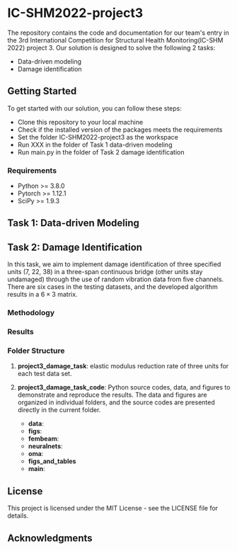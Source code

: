 # IC-SHM2022-project3

The repository contains the code and documentation for our team's entry in the 3rd International Competition for Structural Health Monitoring(IC-SHM 2022) project 3. Our solution is designed to solve the following 2 tasks:

- Data-driven modeling
- Damage identification

## Getting Started

To get started with our solution, you can follow these steps:

- Clone this repository to your local machine
- Check if the installed version of the packages meets the requirements
- Set the folder IC-SHM2022-project3 as the workspace
- Run XXX in the folder of Task 1 data-driven modeling
- Run main.py in the folder of Task 2 damage identification

### Requirements

- Python >= 3.8.0
- Pytorch >= 1.12.1
- SciPy >= 1.9.3

## Task 1: Data-driven Modeling

## Task 2: Damage Identification

In this task, we aim to implement damage identification of three specified units (7, 22, 38) in a three-span continuous bridge (other units stay undamaged) through the use of random vibration data from five channels. There are six cases in the testing datasets, and the developed algorithm results in a $6\times3$ matrix.

### Methodology

### Results

### Folder Structure

1. **project3_damage_task**: elastic modulus reduction rate of three units for each test data set.
2. **project3_damage_task_code**: Python source codes, data, and figures to demonstrate and reproduce the results. The data and figures are organized in individual folders, and the source codes are presented directly in the current folder.

   - **data**:
   - **figs**:
   - **fembeam**:
   - **neuralnets**:
   - **oma**:
   - **figs_and_tables**
   - **main**:

## License

This project is licensed under the MIT License - see the LICENSE file for details.

## Acknowledgments
